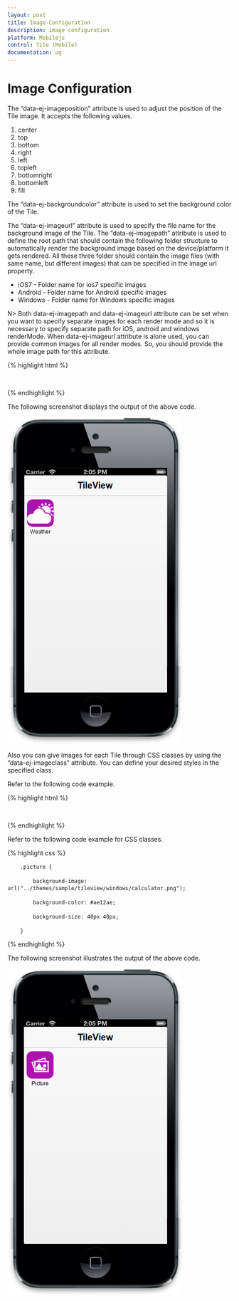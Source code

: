 ```yaml
---
layout: post
title: Image-Configuration
description: image configuration
platform: Mobilejs
control: Tile (Mobile)
documentation: ug
---
```


# Image Configuration

The “data-ej-imageposition” attribute is used to adjust the position of the Tile image. It accepts the following values.

1. center
2. top
3. bottom
4. right
5. left
6. topleft
7. bottomright
8. bottomleft 
9. fill

The “data-ej-backgroundcolor” attribute is used to set the background color of the Tile.

The “data-ej-imageurl” attribute is used to specify the file name for the background image of the Tile. The “data-ej-imagepath” attribute is used to define the root path that should contain the following folder structure to automatically render the background image based on the device/platform it gets rendered. All these three folder should contain the image files (with same name, but different images) that can be specified in the image url property.

* iOS7 - Folder name for ios7 specific images
* Android - Folder name for Android specific images
* Windows - Folder name for Windows specific images

N> Both data-ej-imagepath and data-ej-imageurl attribute can be set when you want to specify separate images for each render mode and so it is necessary to specify separate path for iOS, android and windows renderMode. When data-ej-imageurl attribute is alone used, you can provide common images for all render modes. So, you should provide the whole image path for this attribute.

{% highlight html %}

<div style="margin-top:45px;">

<div id="head" data-role="ejmheader" data-ej-title="Tileview"></div>

<div id="tile" data-role="ejmtile" data-ej-imageposition="fill" data-ej-text="Weather" data-ej-backgroundcolor="#ae12ae" data-ej-imageurl="Weather_1.png" data-ej-imagepath="../themes/sample/tileview"> </div></div>

{% endhighlight %}


The following screenshot displays the output of the above code.

![C:/Users/labuser/AppData/Roaming/Skype/My Skype Received Files/imagepositionchange.png](Image-Configuration_images/Image-Configuration_img1.png)

Also you can give images for each Tile through CSS classes by using the “data-ej-imageclass” attribute. You can define your desired styles in the specified class.

Refer to the following code example.

{% highlight html %}

<div style="margin-top:45px;">

<div id="head" data-role="ejmheader" data-ej-title="Tileview"></div>

<div id="tile" data-role="ejmtile" data-ej-imageclass="picture" data-ej-text="people"> </div>

</div>

{% endhighlight %}

Refer to the following code example for CSS classes.

{% highlight css %}

        .picture {

            background-image: url("../themes/sample/tileview/windows/calculator.png");

            background-color: #ae12ae;

            background-size: 40px 40px;

        }

{% endhighlight %}

The following screenshot illustrates the output of the above code.

![C:/Users/labuser/Desktop/ImagClass.png](Image-Configuration_images/Image-Configuration_img2.png)